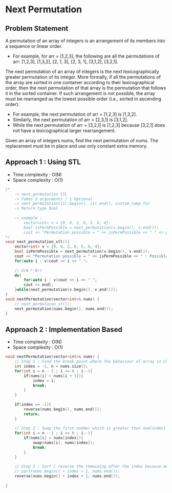 # Next Permutation

## Problem Statement

A permutation of an array of integers is an arrangement of its members into a sequence or linear order.
- For example, for arr = [1,2,3], the following are all the permutations of arr: [1,2,3], [1,3,2], [2, 1, 3], [2, 3, 1], [3,1,2], [3,2,1].

The next permutation of an array of integers is the next lexicographically greater permutation of its integer. More formally, if all the permutations of the array are sorted in one container according to their lexicographical order, then the next permutation of that array is the permutation that follows it in the sorted container. If such arrangement is not possible, the array must be rearranged as the lowest possible order (i.e., sorted in ascending order).
- For example, the next permutation of arr = [1,2,3] is [1,3,2].
- Similarly, the next permutation of arr = [2,3,1] is [3,1,2].
- While the next permutation of arr = [3,2,1] is [1,2,3] because [3,2,1] does not have a lexicographical larger rearrangement.

Given an array of integers nums, find the next permutation of nums. The replacement must be in place and use only constant extra memory.

## Approach 1 : Using STL

- Time complexity : O(N)  
- Space complexity : O(1)

```cpp
/* 
    -> next_permutation STL
    -> Takes 3 argurments / 1 Optional
    -> next_permutation(itr.begin(), itr.end(), custom_comp_fn)
    -> Return type bool
    
    -> example : 
        vector<int> v = {9, 6, 2, 6, 5, 6, 4};
        bool isPermPossible = next_permutation(v.begin(), v.end());
        cout << "Permutation possible = " << isPermPossible << " " << print(v);
*/
void next_permutation_stl(){
    vector<int> v = {9, 6, 2, 6, 5, 6, 4};
    bool isPermPossible = next_permutation(v.begin(), v.end());
    cout << "Permutation possible = " << isPermPossible << " : Possible Perm -> ";
    for(auto i : v)cout << i << " ";
    
    // O(N * N!)
    do{
        for(auto i : v)cout << i << " ";
        cout << endl;
    }while(next_permutation(v.begin(), v.end()));
}
void nextPermutation(vector<int>& nums) {
    // next_permutaion_stl();
    next_permutation(nums.begin(), nums.end());
}
```

## Approach 2 : Implementation Based

- Time complexity : O(N)  
- Space complexity : O(1)

```cpp
void nextPermutation(vector<int>& nums) {
    // Step 1 : Find the break point where the behaviour of array is changed from back
    int index = -1, n = nums.size();
    for(int i = n - 2 ; i >= 0 ; i--){
        if(nums[i] < nums[i + 1]){
            index = i;
            break;
        }
    }
    
    if(index == -1){
        reverse(nums.begin(), nums.end());
        return;
    }
    
    // Step 2 : Swap the first number which is greater than num[index]
    for(int i = n - 1 ; i >= 0 ; i--){
        if(nums[i] > nums[index]){
            swap(nums[i], nums[index]);
            break;
        }
    }
    
    // Step 3 : Sort / reverse the remaining after the index because we have a monotonic behavior
    // sort(nums.begin() + index + 1, nums.end());
    reverse(nums.begin() + index + 1, nums.end());
    
}

```
